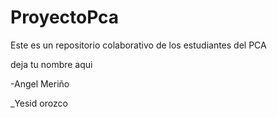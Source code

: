﻿# ProyectoPca
Este es un repositorio colaborativo de los estudiantes del PCA 


deja  tu nombre aqui 


-Angel Meriño


_Yesid orozco
